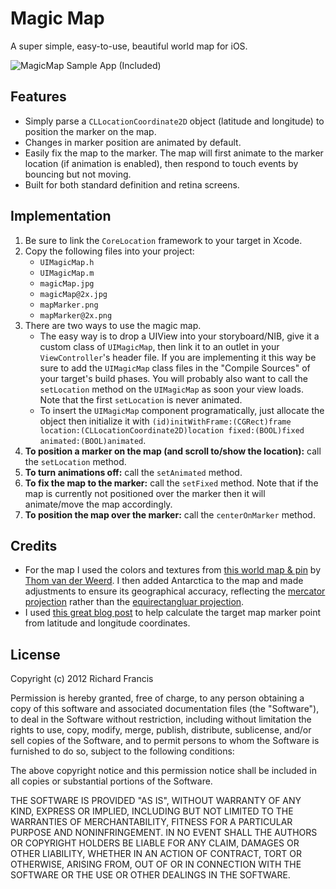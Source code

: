 Magic Map
=========

A super simple, easy-to-use, beautiful world map for iOS.

![MagicMap Sample App (Included)](http://i.imgur.com/FbDwJ.png "MagicMap Sample App (Included)")

Features
--------
* Simply parse a `CLLocationCoordinate2D` object (latitude and longitude) to position the marker on the map.
* Changes in marker position are animated by default.
* Easily fix the map to the marker. The map will first animate to the marker location (if animation is enabled), then respond to touch events by bouncing but not moving.
* Built for both standard definition and retina screens.

Implementation
--------------
1. Be sure to link the `CoreLocation` framework to your target in Xcode.
2. Copy the following files into your project:
   * `UIMagicMap.h`
   * `UIMagicMap.m`
   * `magicMap.jpg`
   * `magicMap@2x.jpg`
   * `mapMarker.png`
   * `mapMarker@2x.png`
3. There are two ways to use the magic map.
   * The easy way is to drop a UIView into your storyboard/NIB, give it a custom class of `UIMagicMap`, then link it to an outlet in your `ViewController`'s header file. If you are implementing it this way be sure to add the `UIMagicMap` class files in the "Compile Sources" of your target's build phases. You will probably also want to call the `setLocation` method on the `UIMagicMap` as soon your view loads. Note that the first `setLocation` is never animated.
   * To insert the `UIMagicMap` component programatically, just allocate the object then initialize it with `(id)initWithFrame:(CGRect)frame location:(CLLocationCoordinate2D)location fixed:(BOOL)fixed animated:(BOOL)animated`.
4. __To position a marker on the map (and scroll to/show the location):__ call the `setLocation` method.
5. __To turn animations off:__ call the `setAnimated` method.
6. __To fix the map to the marker:__ call the `setFixed` method. Note that if the map is currently not positioned over the marker then it will animate/move the map accordingly.
7. __To position the map over the marker:__ call the `centerOnMarker` method.

Credits
-------
* For the map I used the colors and textures from [this world map & pin](http://www.premiumpixels.com/freebies/world-map-pin-psd/) by [Thom van der Weerd](http://dribbble.com/thom). I then added Antarctica to the map and made adjustments to ensure its geographical accuracy, reflecting the [mercator projection](http://en.wikipedia.org/wiki/Mercator_projection) rather than the [equirectangluar projection](http://en.wikipedia.org/wiki/Equirectangular_projection).
* I used [this great blog post](http://troybrant.net/blog/2010/01/mkmapview-and-zoom-levels-a-visual-guide/) to help calculate the target map marker point from latitude and longitude coordinates.

License
-------
Copyright (c) 2012 Richard Francis

Permission is hereby granted, free of charge, to any person obtaining a copy of this software and associated documentation files (the "Software"), to deal in the Software without restriction, including without limitation the rights to use, copy, modify, merge, publish, distribute, sublicense, and/or sell copies of the Software, and to permit persons to whom the Software is furnished to do so, subject to the following conditions:

The above copyright notice and this permission notice shall be included in all copies or substantial portions of the Software.

THE SOFTWARE IS PROVIDED "AS IS", WITHOUT WARRANTY OF ANY KIND, EXPRESS OR IMPLIED, INCLUDING BUT NOT LIMITED TO THE WARRANTIES OF MERCHANTABILITY, FITNESS FOR A PARTICULAR PURPOSE AND NONINFRINGEMENT. IN NO EVENT SHALL THE AUTHORS OR COPYRIGHT HOLDERS BE LIABLE FOR ANY CLAIM, DAMAGES OR OTHER LIABILITY, WHETHER IN AN ACTION OF CONTRACT, TORT OR OTHERWISE, ARISING FROM, OUT OF OR IN CONNECTION WITH THE SOFTWARE OR THE USE OR OTHER DEALINGS IN THE SOFTWARE.